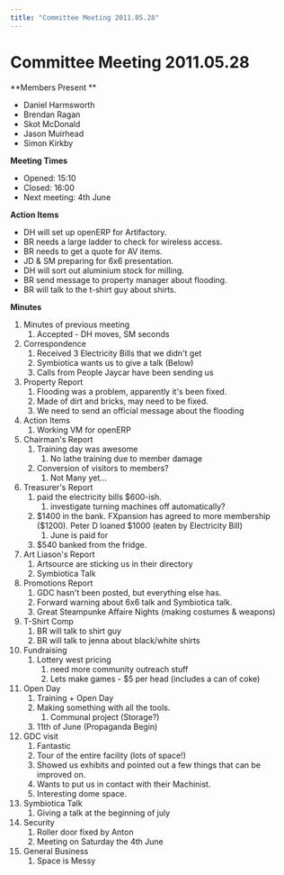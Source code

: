 ```yaml
---
title: "Committee Meeting 2011.05.28"
---
```

# Committee Meeting 2011.05.28

\*\*Members Present \*\*

-   Daniel Harmsworth
-   Brendan Ragan
-   Skot McDonald
-   Jason Muirhead
-   Simon Kirkby

**Meeting Times**

-   Opened: 15:10
-   Closed: 16:00
-   Next meeting: 4th June

**Action Items**

-   DH will set up openERP for Artifactory.
-   BR needs a large ladder to check for wireless access.
-   BR needs to get a quote for AV items.
-   JD & SM preparing for 6x6 presentation.
-   DH will sort out aluminium stock for milling.
-   BR send message to property manager about flooding.
-   BR will talk to the t-shirt guy about shirts.

**Minutes**

1.  Minutes of previous meeting
    1.  Accepted - DH moves, SM seconds
2.  Correspondence
    1.  Received 3 Electricity Bills that we didn't get
    2.  Symbiotica wants us to give a talk (Below)
    3.  Calls from People Jaycar have been sending us
3.  Property Report
    1.  Flooding was a problem, apparently it's been fixed.
    2.  Made of dirt and bricks, may need to be fixed.
    3.  We need to send an official message about the flooding
4.  Action Items
    1.  Working VM for openERP
5.  Chairman's Report
    1.  Training day was awesome
        1.  No lathe training due to member damage
    2.  Conversion of visitors to members?
        1.  Not Many yet...
6.  Treasurer's Report
    1.  paid the electricity bills \$600-ish.
        1.  investigate turning machines off automatically?
    2.  \$1400 in the bank. FXpansion has agreed to more membership (\$1200). Peter D loaned \$1000 (eaten by Electricity Bill)
        1.  June is paid for
    3.  \$540 banked from the fridge.
7.  Art Liason's Report
    1.  Artsource are sticking us in their directory
    2.  Symbiotica Talk
8.  Promotions Report
    1.  GDC hasn't been posted, but everything else has.
    2.  Forward warning about 6x6 talk and Symbiotica talk.
    3.  Great Steampunke Affaire Nights (making costumes & weapons)
9.  T-Shirt Comp
    1.  BR will talk to shirt guy
    2.  BR will talk to jenna about black/white shirts
10. Fundraising
    1.  Lottery west pricing
        1.  need more community outreach stuff
        2.  Lets make games - \$5 per head (includes a can of coke)
11. Open Day
    1.  Training + Open Day
    2.  Making something with all the tools.
        1.  Communal project (Storage?)
    3.  11th of June (Propaganda Begin)
12. GDC visit
    1.  Fantastic
    2.  Tour of the entire facility (lots of space!)
    3.  Showed us exhibits and pointed out a few things that can be improved on.
    4.  Wants to put us in contact with their Machinist.
    5.  Interesting dome space.
13. Symbiotica Talk
    1.  Giving a talk at the beginning of july
14. Security
    1.  Roller door fixed by Anton
    2.  Meeting on Saturday the 4th June
15. General Business
    1.  Space is Messy
